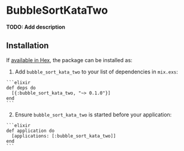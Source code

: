 # BubbleSortKataTwo

**TODO: Add description**

## Installation

If [available in Hex](https://hex.pm/docs/publish), the package can be installed as:

  1. Add `bubble_sort_kata_two` to your list of dependencies in `mix.exs`:

    ```elixir
    def deps do
      [{:bubble_sort_kata_two, "~> 0.1.0"}]
    end
    ```

  2. Ensure `bubble_sort_kata_two` is started before your application:

    ```elixir
    def application do
      [applications: [:bubble_sort_kata_two]]
    end
    ```

